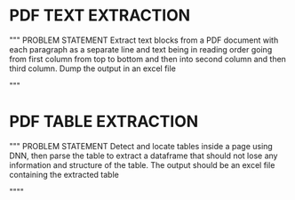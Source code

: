 # PDF TEXT EXTRACTION

"""
PROBLEM STATEMENT
Extract text blocks from a PDF document with each paragraph as a separate line and text being in reading order going from first column from top to bottom and then into second column and then third column. Dump the output in an excel file

"""

# PDF TABLE EXTRACTION
"""
PROBLEM STATEMENT
Detect and locate tables inside a page using DNN, then parse the table to extract a dataframe that should not lose any information and structure of the table. The output should be an excel file containing the extracted table


""""
